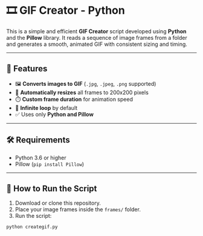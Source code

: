 # 🎞️ GIF Creator - Python

This is a simple and efficient **GIF Creator** script developed using **Python** and the **Pillow** library. It reads a sequence of image frames from a folder and generates a smooth, animated GIF with consistent sizing and timing.

---

## 🧩 Features

- 🖼️ **Converts images to GIF** (`.jpg`, `.jpeg`, `.png` supported)  
- 📏 **Automatically resizes** all frames to 200x200 pixels  
- ⏱️ **Custom frame duration** for animation speed  
- 🔁 **Infinite loop** by default  
- ✅ Uses only **Python and Pillow**

---

## 🛠️ Requirements

- Python 3.6 or higher  
- Pillow (`pip install Pillow`)

---

## 🚀 How to Run the Script

1. Download or clone this repository.
2. Place your image frames inside the `frames/` folder.
3. Run the script:

```bash
python creategif.py
